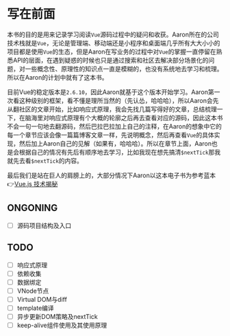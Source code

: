 # 写在前面
本书的目的是用来记录学习阅读`Vue`源码过程中的疑问和收获。Aaron所在的公司技术栈就是`Vue`，无论是管理端、移动端还是小程序和桌面端几乎所有大大小小的项目都是使用`Vue`的生态，但是Aaron在写业务的过程中对`Vue`的掌握一直停留在熟悉API的层面，在遇到疑惑的时候也只是通过搜索和社区去解决部分场景化的问题，对一些概念性、原理性的知识点一直是模糊的，也没有系统地去学习和梳理。所以在Aaron的计划中就有了这本书。

目前Vue的稳定版本是`2.6.10`，因此Aaron就基于这个版本开始学习。Aaron第一次看这种级别的框架，看不懂是理所当然的（先认怂，哈哈哈），所以Aaron会先从翻社区的文章开始，比如响应式原理，我会先找几篇写得好的文章，总结梳理一下，在脑海里对响应式原理有个大概的轮廓之后再去查看对应的源码，因此这本书不会一句一句地去翻源码，然后巴拉巴拉加上自己的注释，在Aaron的想象中它的每一个章节应该会像一篇篇博客文章一样，先说明概念，然后再查看`Vue`的具体实现，然后加上Aaron自己的见解（如果有，哈哈哈）。所以在章节上面，Aaron也是会根据自己的情况有先后有顺序地去学习，比如我现在想先搞清`$nextTick`那我就先去看`$nextTick`的内容。

最后我们是站在巨人的肩膀上的，大部分情况下Aaron以这本电子书为参考蓝本 👉[Vue.js 技术揭秘](https://ustbhuangyi.github.io/vue-analysis/)

## ONGONING
- [ ] 源码项目结构及入口

## TODO
- [ ] 响应式原理
- [ ] 依赖收集
- [ ] 数据绑定
- [ ] VNode节点
- [ ] Virtual DOM与diff
- [ ] template编译
- [ ] 异步更新DOM策略及nextTick
- [ ] keep-alive组件使用及其使用原理